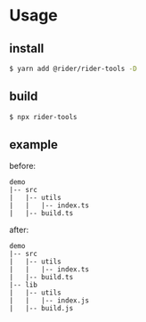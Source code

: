 # Usage

## install
```bash
$ yarn add @rider/rider-tools -D
```

## build
```bash
$ npx rider-tools
```

## example

before:

```
demo
|-- src
|   |-- utils
|   |   |-- index.ts
|   |-- build.ts
```

after:

```
demo
|-- src
|   |-- utils
|   |   |-- index.ts
|   |-- build.ts
|-- lib
|   |-- utils
|   |   |-- index.js
|   |-- build.js

```

